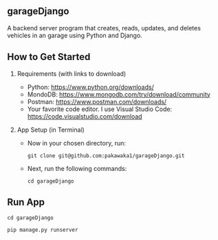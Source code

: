 ## garageDjango
A backend server program that creates, reads, updates, and deletes vehicles in an garage using Python and Django.

## How to Get Started 

1.  Requirements (with links to download)

    - Python: https://www.python.org/downloads/
    - MondoDB: https://www.mongodb.com/try/download/community
    - Postman: https://www.postman.com/downloads/
    - Your favorite code editor. I use Visual Studio Code: https://code.visualstudio.com/download

2.  App Setup (in Terminal)

    - Now in your chosen directory, run:

      `git clone git@github.com:pakawaka1/garageDjango.git`

    - Next, run the following commands:

      `cd garageDjango`
      
## Run App

`cd garageDjango`

`pip manage.py runserver`



```

